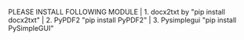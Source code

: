 
 
 PLEASE INSTALL FOLLOWING MODULE
 | 1. docx2txt by "pip install docx2txt"
 | 2.  PyPDF2 "pip install PyPDF2"
 | 3. Pysimplegui "pip install PySimpleGUI"
 
 
 
 
